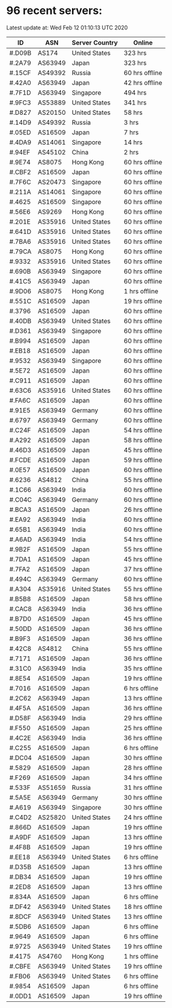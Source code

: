 # 96 recent servers:

Latest update at: Wed Feb 12 01:10:13 UTC 2020

| ID | ASN | Server Country | Online |
| -- | --- | -------------- | ------ |
| #.D09B | AS174 | United States | 323 hrs |
| #.2A79 | AS63949 | Japan | 323 hrs |
| #.15CF | AS49392 | Russia | 60 hrs offline |
| #.42A0 | AS63949 | Japan | 42 hrs offline |
| #.7F1D | AS63949 | Singapore | 494 hrs |
| #.9FC3 | AS53889 | United States | 341 hrs |
| #.D827 | AS20150 | United States | 58 hrs |
| #.14D9 | AS49392 | Russia | 3 hrs |
| #.05ED | AS16509 | Japan | 7 hrs |
| #.4DA9 | AS14061 | Singapore | 14 hrs |
| #.94EF | AS45102 | China | 2 hrs |
| #.9E74 | AS8075 | Hong Kong | 60 hrs offline |
| #.CBF2 | AS16509 | Japan | 60 hrs offline |
| #.7F6C | AS20473 | Singapore | 60 hrs offline |
| #.211A | AS14061 | Singapore | 60 hrs offline |
| #.4625 | AS16509 | Singapore | 60 hrs offline |
| #.56E6 | AS9269 | Hong Kong | 60 hrs offline |
| #.201E | AS35916 | United States | 60 hrs offline |
| #.641D | AS35916 | United States | 60 hrs offline |
| #.7BA6 | AS35916 | United States | 60 hrs offline |
| #.79CA | AS8075 | Hong Kong | 60 hrs offline |
| #.9332 | AS35916 | United States | 60 hrs offline |
| #.690B | AS63949 | Singapore | 60 hrs offline |
| #.41C5 | AS63949 | Japan | 60 hrs offline |
| #.9D06 | AS8075 | Hong Kong | 1 hrs offline |
| #.551C | AS16509 | Japan | 19 hrs offline |
| #.3796 | AS16509 | Japan | 60 hrs offline |
| #.40DB | AS63949 | United States | 60 hrs offline |
| #.D361 | AS63949 | Singapore | 60 hrs offline |
| #.B994 | AS16509 | Japan | 60 hrs offline |
| #.EB18 | AS16509 | Japan | 60 hrs offline |
| #.9532 | AS63949 | Singapore | 60 hrs offline |
| #.5E72 | AS16509 | Japan | 60 hrs offline |
| #.C911 | AS16509 | Japan | 60 hrs offline |
| #.63C6 | AS35916 | United States | 60 hrs offline |
| #.FA6C | AS16509 | Japan | 60 hrs offline |
| #.91E5 | AS63949 | Germany | 60 hrs offline |
| #.6797 | AS63949 | Germany | 60 hrs offline |
| #.C24F | AS16509 | Japan | 54 hrs offline |
| #.A292 | AS16509 | Japan | 58 hrs offline |
| #.46D3 | AS16509 | Japan | 45 hrs offline |
| #.FCDE | AS16509 | Japan | 59 hrs offline |
| #.0E57 | AS16509 | Japan | 60 hrs offline |
| #.6236 | AS4812 | China | 55 hrs offline |
| #.1C66 | AS63949 | India | 60 hrs offline |
| #.C04C | AS63949 | Germany | 60 hrs offline |
| #.BCA3 | AS16509 | Japan | 26 hrs offline |
| #.EA92 | AS63949 | India | 60 hrs offline |
| #.65B1 | AS63949 | India | 60 hrs offline |
| #.A6AD | AS63949 | India | 54 hrs offline |
| #.9B2F | AS16509 | Japan | 55 hrs offline |
| #.7DA1 | AS16509 | Japan | 45 hrs offline |
| #.7FA2 | AS16509 | Japan | 37 hrs offline |
| #.494C | AS63949 | Germany | 60 hrs offline |
| #.A304 | AS35916 | United States | 55 hrs offline |
| #.B5B8 | AS16509 | Japan | 58 hrs offline |
| #.CAC8 | AS63949 | India | 36 hrs offline |
| #.B7D0 | AS16509 | Japan | 45 hrs offline |
| #.50DD | AS16509 | Japan | 36 hrs offline |
| #.B9F3 | AS16509 | Japan | 36 hrs offline |
| #.42C8 | AS4812 | China | 55 hrs offline |
| #.7171 | AS16509 | Japan | 36 hrs offline |
| #.31C0 | AS63949 | India | 35 hrs offline |
| #.8E54 | AS16509 | Japan | 19 hrs offline |
| #.7016 | AS16509 | Japan | 6 hrs offline |
| #.2C62 | AS63949 | Japan | 13 hrs offline |
| #.4F5A | AS16509 | Japan | 36 hrs offline |
| #.D58F | AS63949 | India | 29 hrs offline |
| #.F550 | AS16509 | Japan | 25 hrs offline |
| #.4C2E | AS63949 | India | 36 hrs offline |
| #.C255 | AS16509 | Japan | 6 hrs offline |
| #.DC04 | AS16509 | Japan | 30 hrs offline |
| #.5829 | AS16509 | Japan | 28 hrs offline |
| #.F269 | AS16509 | Japan | 34 hrs offline |
| #.533F | AS51659 | Russia | 31 hrs offline |
| #.5A5E | AS63949 | Germany | 30 hrs offline |
| #.A619 | AS63949 | Singapore | 30 hrs offline |
| #.C4D2 | AS25820 | United States | 24 hrs offline |
| #.866D | AS16509 | Japan | 19 hrs offline |
| #.A9DF | AS16509 | Japan | 13 hrs offline |
| #.4F8B | AS16509 | Japan | 19 hrs offline |
| #.EE18 | AS63949 | United States | 6 hrs offline |
| #.D35B | AS16509 | Japan | 13 hrs offline |
| #.DB34 | AS16509 | Japan | 19 hrs offline |
| #.2ED8 | AS16509 | Japan | 13 hrs offline |
| #.834A | AS16509 | Japan | 6 hrs offline |
| #.DF42 | AS63949 | United States | 18 hrs offline |
| #.8DCF | AS63949 | United States | 13 hrs offline |
| #.5DB6 | AS16509 | Japan | 6 hrs offline |
| #.9649 | AS16509 | Japan | 6 hrs offline |
| #.9725 | AS63949 | United States | 19 hrs offline |
| #.4175 | AS4760 | Hong Kong | 1 hrs offline |
| #.CBFE | AS63949 | United States | 19 hrs offline |
| #.FB06 | AS63949 | United States | 6 hrs offline |
| #.9854 | AS16509 | Japan | 6 hrs offline |
| #.0DD1 | AS16509 | Japan | 19 hrs offline |

